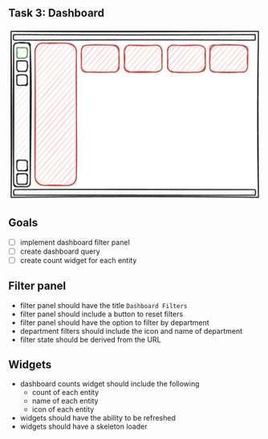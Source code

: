 ## Task 3: Dashboard

![sketch of the dashboard page](/assets/task3.png)

## Goals

- [ ] implement dashboard filter panel
- [ ] create dashboard query
- [ ] create count widget for each entity

## Filter panel

- filter panel should have the title `Dashboard Filters`
- filter panel should include a button to reset filters
- filter panel should have the option to filter by department
- department filters should include the icon and name of department
- filter state should be derived from the URL

## Widgets

- dashboard counts widget should include the following
  - count of each entity
  - name of each entity
  - icon of each entity
- widgets should have the ability to be refreshed
- widgets should have a skeleton loader